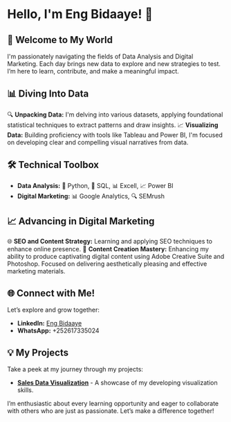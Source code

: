 # Hello, I'm Eng Bidaaye! 👋

## 🌟 Welcome to My World
I'm passionately navigating the fields of Data Analysis and Digital Marketing. Each day brings new data to explore and new strategies to test. I’m here to learn, contribute, and make a meaningful impact.

## 📊 Diving Into Data
🔍 **Unpacking Data:** I'm delving into various datasets, applying foundational statistical techniques to extract patterns and draw insights.
📈 **Visualizing Data:** Building proficiency with tools like Tableau and Power BI, I'm focused on developing clear and compelling visual narratives from data.


## 🛠️ Technical Toolbox
- **Data Analysis:** 🐍 Python, 💾 SQL, 📊 Excell, 📈 Power BI
- **Digital Marketing:** 📊 Google Analytics, 🔍 SEMrush

## 📈 Advancing in Digital Marketing
🌐 **SEO and Content Strategy:** Learning and applying SEO techniques to enhance online presence.
🎨 **Content Creation Mastery:** Enhancing my ability to produce captivating digital content using Adobe Creative Suite and Photoshop. Focused on delivering aesthetically pleasing and effective marketing materials.

## 🌐 Connect with Me!
Let’s explore and grow together:
- **LinkedIn:** [Eng Bidaaye](https://www.linkedin.com/in/aweis-ahmed-sabria-795b24224/)
- **WhatsApp:** +252617335024

## 💡 My Projects
Take a peek at my journey through my projects:
- **[Sales Data Visualization](https://github.com/EngBidaaye/sales-data-visualization)** - A showcase of my developing visualization skills.

I’m enthusiastic about every learning opportunity and eager to collaborate with others who are just as passionate. Let’s make a difference together!
